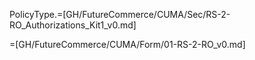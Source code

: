 PolicyType.=[GH/FutureCommerce/CUMA/Sec/RS-2-RO_Authorizations_Kit1_v0.md]  

=[GH/FutureCommerce/CUMA/Form/01-RS-2-RO_v0.md]